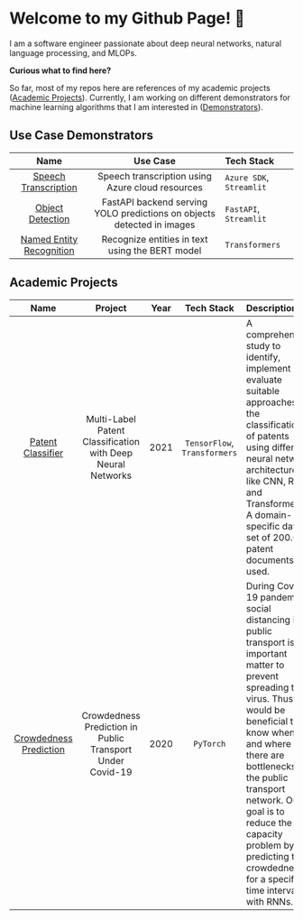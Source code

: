 # Welcome to my Github Page! 👋

I am a software engineer passionate about deep neural networks, natural language processing, and MLOPs.

**Curious what to find here?**

So far, most of my repos here are references of my academic projects ([Academic Projects](#academic-projects)). Currently, I am working on different demonstrators for machine learning algorithms that I am interested in ([Demonstrators](#demonstrators)).
  
## Use Case Demonstrators

  | Name   | Use Case | Tech Stack |
  |:---:   | :---: | :---
  | [Speech Transcription](https://github.com/cdrc1103/SpeechTranscription) | Speech transcription using Azure cloud resources |`Azure SDK`, `Streamlit`|
  | [Object Detection](https://github.com/cdrc1103/ObjectDetection) | FastAPI backend serving YOLO predictions on objects detected in images|`FastAPI`, `Streamlit`|
  | [Named Entity Recognition](https://github.com/cdrc1103/NER/tree/main/BERT)| Recognize entities in text using the BERT model | `Transformers`|
## Academic Projects

  | Name   | Project | Year | Tech Stack | Description
  |:---:   | :---: | :---: | :---: |:---
  | [Patent Classifier](https://github.com/cdrc1103/PatentClassifier) | Multi-Label Patent Classification with Deep Neural Networks |2021| `TensorFlow`, `Transformers` |A comprehensive study to identify, implement and evaluate suitable approaches for the classification of patents using different neural network architectures like CNN, RNN, and Transformers. A domain-specific data set of 200.000 patent documents is used.
  | [Crowdedness Prediction](https://github.com/cdrc1103/CrowdednessPrediction) | Crowdedness Prediction in Public Transport Under Covid-19 |2020|`PyTorch`| During Covid-19 pandemic social distancing in public transport is an important matter to prevent spreading the virus. Thus, it would be beneficial to know when and where there are bottlenecks in the public transport network. Our goal is to reduce the capacity problem by predicting the crowdedness for a specified time interval with RNNs.
